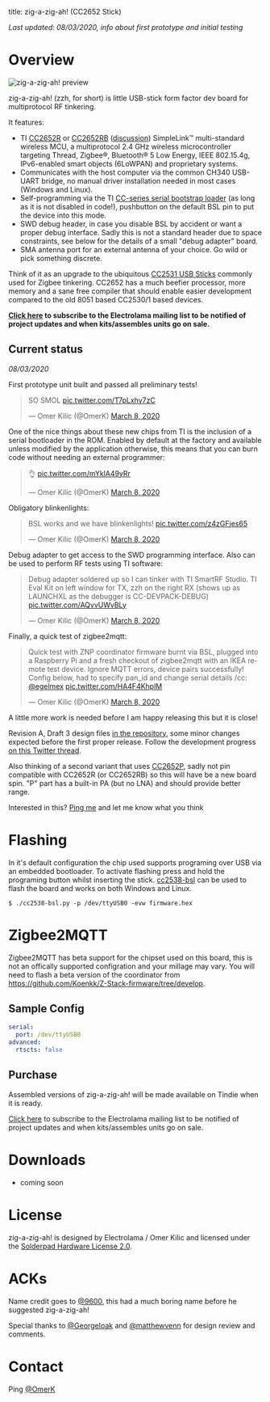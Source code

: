 title: zig-a-zig-ah! (CC2652 Stick)

*Last updated: 08/03/2020, info about first prototype and initial testing*

# Overview

![zig-a-zig-ah! preview](/_assets/zzh-first-prototype.jpg)

 zig-a-zig-ah! (zzh, for short) is little USB-stick form factor dev board for multiprotocol RF tinkering.

 It features:

 - TI [CC2652R](http://www.ti.com/product/CC2652R) or [CC2652RB](http://www.ti.com/product/CC2652RB) ([discussion](https://github.com/electrolama/zig-a-zig-ah/issues/1)) SimpleLink™ multi-standard wireless MCU, a multiprotocol 2.4 GHz wireless microcontroller targeting Thread, Zigbee®, Bluetooth® 5 Low Energy, IEEE 802.15.4g, IPv6-enabled smart objects (6LoWPAN) and proprietary systems.
 - Communicates with the host computer via the common CH340 USB-UART bridge, no manual driver installation needed in most cases (Windows and Linux).
 - Self-programming via the TI [CC-series serial bootstrap loader](https://github.com/JelmerT/cc2538-bsl) (as long as it is not disabled in code!), pushbutton on the default BSL pin to put the device into this mode.
 - SWD debug header, in case you disable BSL by accident or want a proper debug interface. Sadly this is not a standard header due to space constraints, see below for the details of a small "debug adapter" board.
 - SMA antenna port for an external antenna of your choice. Go wild or pick something discrete.

Think of it as an upgrade to the ubiquitous [CC2531 USB Sticks](https://www.google.com/search?q=cc2531+stick) commonly used for Zigbee tinkering. CC2652 has a much beefier processor, more memory and a sane free compiler that should enable easier development compared to the old 8051 based CC2530/1 based devices.

**[Click here](https://mailchi.mp/1746be86dd81/electrolama) to subscribe to the Electrolama mailing list to be notified of project updates and when kits/assembles units go on sale.**


## Current status

*08/03/2020*

First prototype unit built and passed all preliminary tests!

<blockquote class="twitter-tweet" data-conversation="none"><p lang="en" dir="ltr">SO SMOL <a href="https://t.co/T7pLxhy7zC">pic.twitter.com/T7pLxhy7zC</a></p>&mdash; Omer Kilic (@OmerK) <a href="https://twitter.com/OmerK/status/1236706883601412096?ref_src=twsrc%5Etfw">March 8, 2020</a></blockquote> <script async src="https://platform.twitter.com/widgets.js" charset="utf-8"></script> 

One of the nice things about these new chips from TI is the inclusion of a serial bootloader in the ROM. Enabled by default at the factory and available unless modified by the application otherwise, this means that you can burn code without needing an external programmer:

<blockquote class="twitter-tweet" data-conversation="none"><p lang="und" dir="ltr">👌 <a href="https://t.co/mYklA49yRr">pic.twitter.com/mYklA49yRr</a></p>&mdash; Omer Kilic (@OmerK) <a href="https://twitter.com/OmerK/status/1236715619657158657?ref_src=twsrc%5Etfw">March 8, 2020</a></blockquote> <script async src="https://platform.twitter.com/widgets.js" charset="utf-8"></script> 

Obligatory blinkenlights:

<blockquote class="twitter-tweet" data-conversation="none"><p lang="en" dir="ltr">BSL works and we have blinkenlights! <a href="https://t.co/z4zGFjes65">pic.twitter.com/z4zGFjes65</a></p>&mdash; Omer Kilic (@OmerK) <a href="https://twitter.com/OmerK/status/1236708880354328576?ref_src=twsrc%5Etfw">March 8, 2020</a></blockquote> <script async src="https://platform.twitter.com/widgets.js" charset="utf-8"></script> 

Debug adapter to get access to the SWD programming interface. Also can be used to perform RF tests using TI software:

<blockquote class="twitter-tweet" data-conversation="none"><p lang="en" dir="ltr">Debug adapter soldered up so I can tinker with TI SmartRF Studio. TI Eval Kit on left window for TX, zzh on the right RX (shows up as LAUNCHXL as the debugger is CC-DEVPACK-DEBUG) <a href="https://t.co/AQvvUWvBLy">pic.twitter.com/AQvvUWvBLy</a></p>&mdash; Omer Kilic (@OmerK) <a href="https://twitter.com/OmerK/status/1236725044153331712?ref_src=twsrc%5Etfw">March 8, 2020</a></blockquote> <script async src="https://platform.twitter.com/widgets.js" charset="utf-8"></script> 

Finally, a quick test of zigbee2mqtt:

<blockquote class="twitter-tweet" data-conversation="none"><p lang="en" dir="ltr">Quick test with ZNP coordinator firmware burnt via BSL, plugged into a Raspberry Pi and a fresh checkout of zigbee2mqtt with an IKEA remote test device. Ignore MQTT errors, device pairs successfully! Config below, had to specify pan_id and change serial details /cc: <a href="https://twitter.com/egelmex?ref_src=twsrc%5Etfw">@egelmex</a> <a href="https://t.co/HA4F4KhplM">pic.twitter.com/HA4F4KhplM</a></p>&mdash; Omer Kilic (@OmerK) <a href="https://twitter.com/OmerK/status/1236743034701824006?ref_src=twsrc%5Etfw">March 8, 2020</a></blockquote> <script async src="https://platform.twitter.com/widgets.js" charset="utf-8"></script> 

A little more work is needed before I am happy releasing this but it is close!

Revision A, Draft 3 design files [in the repository](https://github.com/electrolama/zig-a-zig-ah), some minor changes expected before the first proper release. Follow the development progress [on this Twitter thread](https://twitter.com/OmerK/status/1212864418155028480).

Also thinking of a second variant that uses [CC2652P](http://www.ti.com/product/CC2652P), sadly not pin compatible with CC2652R (or CC2652RB) so this will have be a new board spin. "P" part has a built-in PA (but no LNA) and should provide better range. 

Interested in this? [Ping me](https://twitter.com/omerk) and let me know what you think

# Flashing
In it's default configuration the chip used supports programing over USB via an embedded bootloader. To activate flashing press and hold the programing button whilst inserting the stick. [cc2538-bsl](https://github.com/JelmerT/cc2538-bsl) can be used to flash the board and works on both Windows and Linux.
 

```Shell
$ ./cc2538-bsl.py -p /dev/ttyUSB0 -evw firmware.hex
```

# Zigbee2MQTT
Zigbee2MQTT has beta support for the chipset used on this board, this is not an offically supported configration and your millage may vary. You will need to flash a beta version of the coordinator from https://github.com/Koenkk/Z-Stack-firmware/tree/develop. 

## Sample Config
```yaml
serial:
  port: /dev/ttyUSB0
advanced:
  rtscts: false
```

## Purchase 

Assembled versions of zig-a-zig-ah! will be made available on Tindie when it is ready.

[Click here](https://mailchi.mp/1746be86dd81/electrolama) to subscribe to the Electrolama mailing list to be notified of project updates and when kits/assembles units go on sale.

# Downloads

  - coming soon

# License

zig-a-zig-ah! is designed by Electrolama / Omer Kilic and licensed under the [Solderpad Hardware License 2.0](https://solderpad.org/licenses/SHL-2.0/). 

# ACKs

Name credit goes to [@9600](https://twitter.com/9600/), this had a much boring name before he suggested zig-a-zig-ah!

Special thanks to [@GeorgeIoak](https://twitter.com/GeorgeIoak) and [@matthewvenn](https://twitter.com/matthewvenn) for design review and comments.

# Contact 

Ping [@OmerK](https://twitter.com/omerk)
